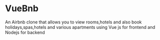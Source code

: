 # VueBnb
An Airbnb clone that allows you to view rooms,hotels and also book holidays,spas,hotels and various apartments using Vue js for frontend  and Nodejs for backend
